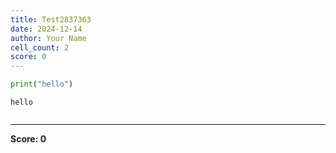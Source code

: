 ```yaml
---
title: Test2837363
date: 2024-12-14
author: Your Name
cell_count: 2
score: 0
---
```


```python
print("hello")
```

    hello



```python

```


---
**Score: 0**